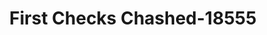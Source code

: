 ---
f_zip-code: 20110
f_state-code: VA
title: First Checks Chashed-18555
f_phone: 703-369-1379
f_city-only: Manassas
f_address: 9774 Zimbro Avenue Manassas
f_location-unique-id: '18555'
slug: first-checks-chashed-18555
updated-on: '2024-05-30T13:46:58.046Z'
created-on: '2024-05-30T13:36:59.803Z'
published-on: '2024-05-30T13:54:32.469Z'
f_city-state: cms/city/manassas-va.md
f_company: cms/company/first-checks-chashed.md
f_state: cms/state/virginia.md
layout: '[payday-loan].html'
tags: payday-loan
---
